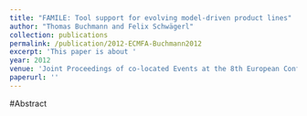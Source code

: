 ```yaml
---
title: "FAMILE: Tool support for evolving model-driven product lines"
author: "Thomas Buchmann and Felix Schwägerl"
collection: publications
permalink: /publication/2012-ECMFA-Buchmann2012
excerpt: 'This paper is about '
year: 2012
venue: 'Joint Proceedings of co-located Events at the 8th European Conference on Modelling Foundations and Applications'
paperurl: ''
---
```


#Abstract
